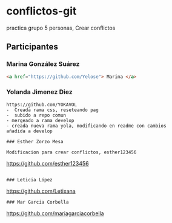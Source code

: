 # conflictos-git

practica grupo 5 personas, Crear conflictos

## Participantes

### Marina González Suárez

```html
<a href="https://github.com/Yelose"> Marina </a>
```

### Yolanda Jimenez Diez

```
https://github.com/YOKAVOL
-  Creada rama css, reseteando pag
-  subido a repo comun 
- mergeado a rama develop
- creada nueva rama yola, modificando en readme con cambios
añadida a develop

### Esther Zorzo Mesa

Modificacion para crear conflictos, esther123456

```
https://github.com/esther123456
```

### Leticia López

```
https://github.com/Letixana 
```
### Mar Garcia Corbella

```
https://github.com/mariagarciacorbella 
```
